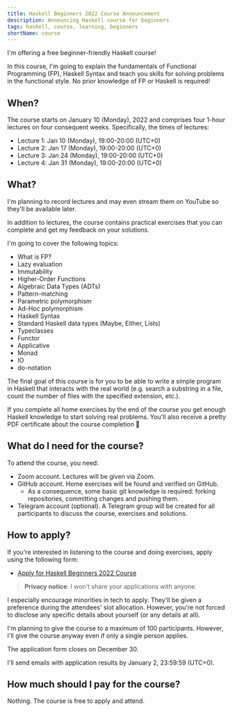 ```yaml
---
title: Haskell Beginners 2022 Course Announcement
description: Announcing Haskell course for beginners
tags: haskell, course, learning, beginners
shortName: course
---
```


I'm offering a free beginner-friendly Haskell course!

In this course, I'm going to explain the fundamentals of Functional
Programming (FP), Haskell Syntax and teach you skills for solving
problems in the functional style. No prior knowledge of FP or Haskell
is required!

## When?

The course starts on January 10 (Monday), 2022 and comprises four
1-hour lectures on four consequent weeks. Specifically, the times of
lectures:

* Lecture 1: Jan 10 (Monday), 19:00-20:00 (UTC+0)
* Lecture 2: Jan 17 (Monday), 19:00-20:00 (UTC+0)
* Lecture 3: Jan 24 (Monday), 19:00-20:00 (UTC+0)
* Lecture 4: Jan 31 (Monday), 19:00-20:00 (UTC+0)

## What?

I'm planning to record lectures and may even stream them on YouTube so
they'll be available later.

In addition to lectures, the course contains practical exercises that
you can complete and get my feedback on your solutions.

I'm going to cover the following topics:

* What is FP?
* Lazy evaluation
* Immutability
* Higher-Order Functions
* Algebraic Data Types (ADTs)
* Pattern-matching
* Parametric polymorphism
* Ad-Hoc polymorphism
* Haskell Syntax
* Standard Haskell data types (Maybe, Either, Lists)
* Typeclasses
* Functor
* Applicative
* Monad
* IO
* do-notation

The final goal of this course is for you to be able to write a simple
program in Haskell that interacts with the real world (e.g. search a
substring in a file, count the number of files with the specified
extension, etc.).

If you complete all home exercises by the end of the course you get
enough Haskell knowledge to start solving real problems. You'll also
receive a pretty PDF certificate about the course completion 💝

## What do I need for the course?

To attend the course, you need:

* Zoom account. Lectures will be given via Zoom.
* GitHub account. Home exercises will be found and verified on GitHub.
    * As a consequence, some basic git knowledge is required: forking
      repositories, committing changes and pushing them.
* Telegram account (optional). A Telegram group will be created for
  all participants to discuss the course, exercises and solutions.

## How to apply?

If you're interested in listening to the course and doing exercises,
apply using the following form:

* [Apply for Haskell Beginners 2022 Course](https://forms.gle/JAeJVDSq5L8kUPGT6)

> **Privacy notice**: I won't share your applications with anyone.

I especially encourage minorities in tech to apply. They'll be given a
preference during the attendees' slot allocation. However, you're not
forced to disclose any specific details about yourself (or any details
at all).

I'm planning to give the course to a maximum of 100
participants. However, I'll give the course anyway even if only a
single person applies.

The application form closes on December 30.

I'll send emails with application results by January 2, 23:59:59 (UTC+0).

## How much should I pay for the course?

Nothing. The course is free to apply and attend.
